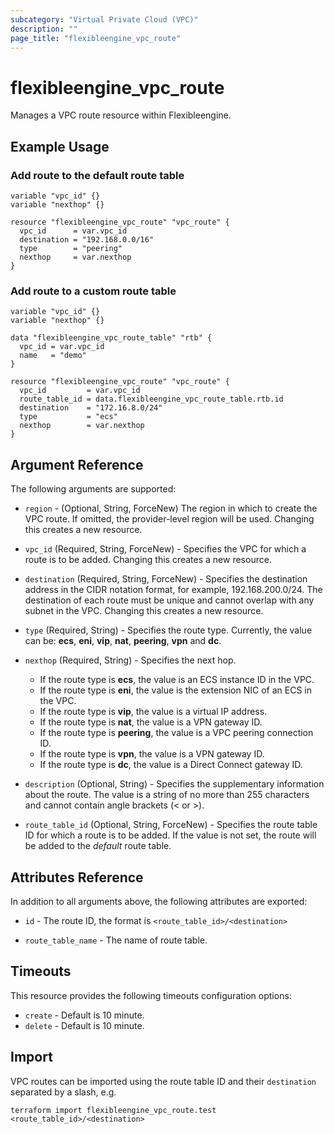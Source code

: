 ```yaml
---
subcategory: "Virtual Private Cloud (VPC)"
description: ""
page_title: "flexibleengine_vpc_route"
---
```


# flexibleengine_vpc_route

Manages a VPC route resource within Flexibleengine.

## Example Usage

### Add route to the default route table

```hcl
variable "vpc_id" {}
variable "nexthop" {}

resource "flexibleengine_vpc_route" "vpc_route" {
  vpc_id      = var.vpc_id
  destination = "192.168.0.0/16"
  type        = "peering"
  nexthop     = var.nexthop
}
```

### Add route to a custom route table

```hcl
variable "vpc_id" {}
variable "nexthop" {}

data "flexibleengine_vpc_route_table" "rtb" {
  vpc_id = var.vpc_id
  name   = "demo"
}

resource "flexibleengine_vpc_route" "vpc_route" {
  vpc_id         = var.vpc_id
  route_table_id = data.flexibleengine_vpc_route_table.rtb.id
  destination    = "172.16.8.0/24"
  type           = "ecs"
  nexthop        = var.nexthop
}
```

## Argument Reference

The following arguments are supported:

* `region` - (Optional, String, ForceNew) The region in which to create the VPC route. If omitted, the provider-level
  region will be used. Changing this creates a new resource.

* `vpc_id` (Required, String, ForceNew) - Specifies the VPC for which a route is to be added. Changing this creates a
  new resource.

* `destination` (Required, String, ForceNew) - Specifies the destination address in the CIDR notation format,
  for example, 192.168.200.0/24. The destination of each route must be unique and cannot overlap with any
  subnet in the VPC. Changing this creates a new resource.

* `type` (Required, String) - Specifies the route type. Currently, the value can be:
  **ecs**, **eni**, **vip**, **nat**, **peering**, **vpn** and **dc**.

* `nexthop` (Required, String) - Specifies the next hop.
  + If the route type is **ecs**, the value is an ECS instance ID in the VPC.
  + If the route type is **eni**, the value is the extension NIC of an ECS in the VPC.
  + If the route type is **vip**, the value is a virtual IP address.
  + If the route type is **nat**, the value is a VPN gateway ID.
  + If the route type is **peering**, the value is a VPC peering connection ID.
  + If the route type is **vpn**, the value is a VPN gateway ID.
  + If the route type is **dc**, the value is a Direct Connect gateway ID.

* `description` (Optional, String) - Specifies the supplementary information about the route.
  The value is a string of no more than 255 characters and cannot contain angle brackets (< or >).

* `route_table_id` (Optional, String, ForceNew) - Specifies the route table ID for which a route is to be added.
  If the value is not set, the route will be added to the *default* route table.

## Attributes Reference

In addition to all arguments above, the following attributes are exported:

* `id` - The route ID, the format is `<route_table_id>/<destination>`

* `route_table_name` - The name of route table.

## Timeouts

This resource provides the following timeouts configuration options:

* `create` - Default is 10 minute.
* `delete` - Default is 10 minute.

## Import

VPC routes can be imported using the route table ID and their `destination` separated by a slash, e.g.

```shell
terraform import flexibleengine_vpc_route.test <route_table_id>/<destination>
```
